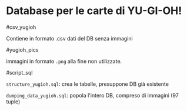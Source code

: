 # Database per le carte di YU-GI-OH!
#csv_yugioh

Contiene in formato .csv dati del DB senza immagini 

#yugioh_pics

 immagini in formato `.png` alla fine non utilizzate.

#script_sql

`structure_yugioh.sql`: crea le tabelle, presuppone DB già esistente

`dumping_data_yugioh.sql`: popola l'intero DB, compreso di immagini (97 tuple)
